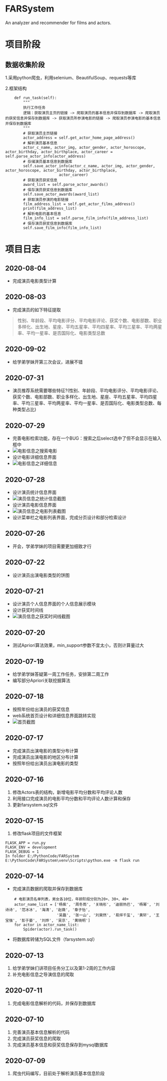 # FARSystem
An analyzer and recommender for films and actors.

# 项目阶段
## 数据收集阶段
1.采用python爬虫，利用selenium、BeautifulSoup、requests等库

2.框架结构
```
    def run_task(self):
        """
        执行工作任务
        逻辑：获取演员主页的链接 -> 爬取演员的基本信息并保存到数据库 -> 爬取演员的获奖信息并保存到数据库 -> 获取演员所参演电影的链接 -> 爬取演员参演电影的基本信息并保存到数据库
        """
        # 获取演员主页链接
        actor_address = self.get_actor_home_page_address()
        # 解析演员基本信息
        actor_c_name, actor_img, actor_gender, actor_horoscope, actor_birthday, actor_birthplace, actor_career = self.parse_actor_info(actor_address)
        # 存储演员基本信息到数据库
        self.save_actor_info(actor_c_name, actor_img, actor_gender, actor_horoscope, actor_birthday, actor_birthplace,
                        actor_career)
        # 获取演员获奖信息
        award_list = self.parse_actor_awards()
        # 保存演员获奖信息到数据库
        self.save_actor_awards(award_list)
        # 获取演员参演的电影链接
        film_address_list = self.get_actor_films_address()
        print(film_address_list)
        # 解析电影的基本信息
        film_info_list = self.parse_film_info(film_address_list)
        # 保存演员获奖信息到数据库
        self.save_film_info(film_info_list)
```

# 项目日志
## 2020-08-04
+ 完成演员电影类型计算
## 2020-08-03
+ 完成演员的如下特征提取
>性别、年龄段、平均电影评分、平均电影评论、获奖个数、电影部数、职业多样化、出生地、星座、平均五星率、平均四星率、平均三星率、平均两星率、平均一星率、是否国际化、电影类型总数
## 2020-09-02
+ 给学弟学妹开第三次会议，进展不错
## 2020-07-31
+ 演员推荐系统需要哪些特征?(性别、年龄段、平均电影评分、平均电影评论、获奖个数、电影部数、职业多样化、出生地、星座、平均五星率、平均四星率、平均三星率、平均两星率、平均一星率、是否国际化、电影类型总数、每种类型占比)
## 2020-07-29
+ 完善电影检索功能，存在一个BUG：搜索之后select选中了但不会显示在输入框中
+ ![电影信息之搜索电影](https://github.com/HunterLC/FARSystem/blob/master/static/image/film_search.png)
+ 设计电影详细信息界面
+ ![电影信息之详细信息](https://github.com/HunterLC/FARSystem/blob/master/static/image/film_info.png)
## 2020-07-28
+ 设计演员统计信息界面
+ ![演员信息之统计信息截图](https://github.com/HunterLC/FARSystem/blob/master/static/image/actor_info_data_statistic.png)
+ 设计演员电影信息界面
+ ![演员信息之电影列表截图](https://github.com/HunterLC/FARSystem/blob/master/static/image/actor_info_film_list.png)
+ 设计菜单栏之电影列表界面，完成分页设计和部分检索设计
## 2020-07-26
+ 开会，学弟学妹的项目需要更加细致才行
## 2020-07-22
+ 设计演员出演电影类型的饼图
## 2020-07-21
+ 设计演员个人信息界面的个人信息展示模块
+ 设计获奖时间线
+ ![演员信息之获奖时间线截图](https://github.com/HunterLC/FARSystem/blob/master/static/image/actor_info_award_timeline.png)
## 2020-07-20
+ 测试Apriori算法效果，min_support参数不宜太小，否则计算量过大
## 2020-07-19
+ 给学弟学妹答疑第一周工作任务，安排第二周工作
+ 编写部分Apriori关联挖掘算法
## 2020-07-18
+ 按照年份给出演员的获奖信息
+ web系统首页设计和详细信息界面跳转实现
+ ![首页截图](https://github.com/HunterLC/FARSystem/blob/master/static/image/start.png)
## 2020-07-17
+ 完成演员出演电影的类型分布计算
+ 完成演员出演电影的地区分布计算
+ 按照年份给出演员出演电影的类型
## 2020-07-16
1. 修改Actors表的结构，新增电影平均分数和平均评论人数
2. 利用接口完成演员的电影平均分数和平均评论人数计算和保存
3. 更新farsystem.sql文件
## 2020-07-15
1. 修改flask项目的文件框架
```
FLASK_APP = run.py
FLASK_ENV = development
FLASK_DEBUG = 1
In folder E:/PythonCode/FARSystem
E:\PythonCode\FARSystem\venv\Scripts\python.exe -m flask run
```
## 2020-07-14
+ 完成演员数据的爬取并保存到数据库
```
    # 电影演员名单列表，男女各10位，年龄阶段分别为20+、30+、40+
    actor_name_list = ['杨紫', '周冬雨', '关晓彤', '迪丽热巴', '杨幂', '刘诗诗', '范冰冰', '海清', '赵薇', '章子怡',
                       '吴磊', '张一山', '刘昊然', '易烊千玺', '黄轩', '王宝强', '彭于晏', '刘烨', '吴京', '黄晓明']
    for actor in actor_name_list:
        Spider(actor).run_task()
```
+ 将数据库转储为SQL文件（farsystem.sql）
## 2020-07-13
1. 给学弟学妹们讲项目任务分工以及第1-2周的工作内容
2. 补充电影信息之导演信息的爬取

## 2020-07-11
1. 完成电影信息解析的代码，并保存到数据库

## 2020-07-10
1. 完善演员基本信息解析的代码
2. 完成演员获奖信息的爬取
3. 完成演员基本信息和获奖信息保存到mysql数据库

## 2020-07-09
1. 爬虫代码编写，目前处于解析演员基本信息阶段

